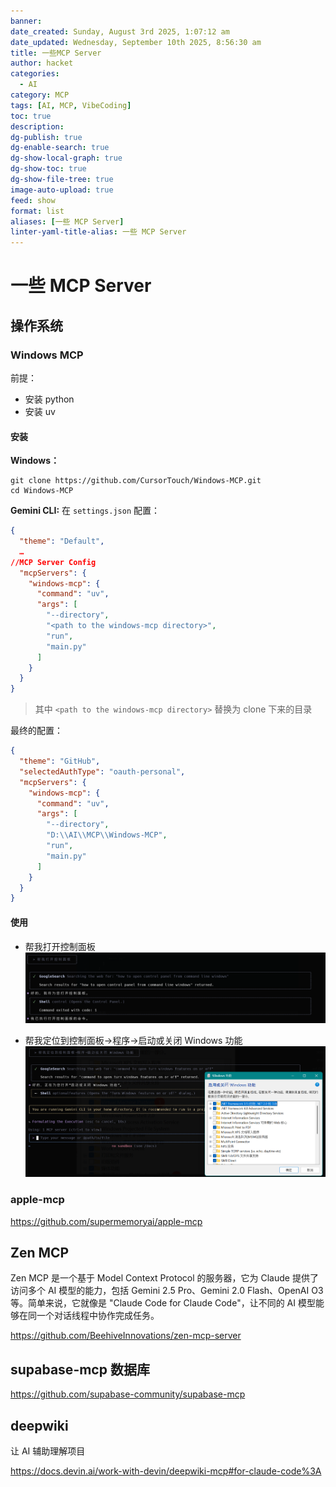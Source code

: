 ```yaml
---
banner: 
date_created: Sunday, August 3rd 2025, 1:07:12 am
date_updated: Wednesday, September 10th 2025, 8:56:30 am
title: 一些MCP Server
author: hacket
categories:
  - AI
category: MCP
tags: [AI, MCP, VibeCoding]
toc: true
description: 
dg-publish: true
dg-enable-search: true
dg-show-local-graph: true
dg-show-toc: true
dg-show-file-tree: true
image-auto-upload: true
feed: show
format: list
aliases: [一些 MCP Server]
linter-yaml-title-alias: 一些 MCP Server
---
```


# 一些 MCP Server

## 操作系统

### Windows MCP

前提：

- 安装 python
- 安装 uv

#### 安装

**Windows：**

```shell
git clone https://github.com/CursorTouch/Windows-MCP.git
cd Windows-MCP
```

**Gemini CLI:** 在 `settings.json` 配置：

```json
{
  "theme": "Default",
  …
//MCP Server Config
  "mcpServers": {
    "windows-mcp": {
      "command": "uv",
      "args": [
        "--directory",
        "<path to the windows-mcp directory>",
        "run",
        "main.py"
      ]
    }
  }
}
```

> 其中 `<path to the windows-mcp directory>` 替换为 clone 下来的目录

最终的配置：

```json
{
  "theme": "GitHub",
  "selectedAuthType": "oauth-personal",
  "mcpServers": {
    "windows-mcp": {
      "command": "uv",
      "args": [
        "--directory",
        "D:\\AI\\MCP\\Windows-MCP",
        "run",
        "main.py"
      ]
    }
  }
}
```

#### 使用

- 帮我打开控制面板
![PixPin_2025-09-10_08-51-54.png](https://raw.githubusercontent.com/hacket/ObsidianOSS/master/prompts/202509100851783.png)

- 帮我定位到控制面板→程序→启动或关闭 Windows 功能
![PixPin_2025-09-10_08-53-01.png](https://raw.githubusercontent.com/hacket/ObsidianOSS/master/prompts/202509100853031.png)

### apple-mcp

<https://github.com/supermemoryai/apple-mcp>

## Zen MCP

Zen MCP 是一个基于 Model Context Protocol 的服务器，它为 Claude 提供了访问多个 AI 模型的能力，包括 Gemini 2.5 Pro、Gemini 2.0 Flash、OpenAI O3 等。简单来说，它就像是 "Claude Code for Claude Code"，让不同的 AI 模型能够在同一个对话线程中协作完成任务。

<https://github.com/BeehiveInnovations/zen-mcp-server>

## supabase-mcp 数据库

<https://github.com/supabase-community/supabase-mcp>

## deepwiki

让 AI 辅助理解项目

<https://docs.devin.ai/work-with-devin/deepwiki-mcp#for-claude-code%3A>
